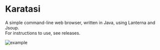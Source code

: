 # Karatasi
A simple command-line web browser, written in Java, using Lanterna and Jsoup.\
For instructions to use, see releases.

![example](https://www.wiicart.net/img/clbrowser.png)